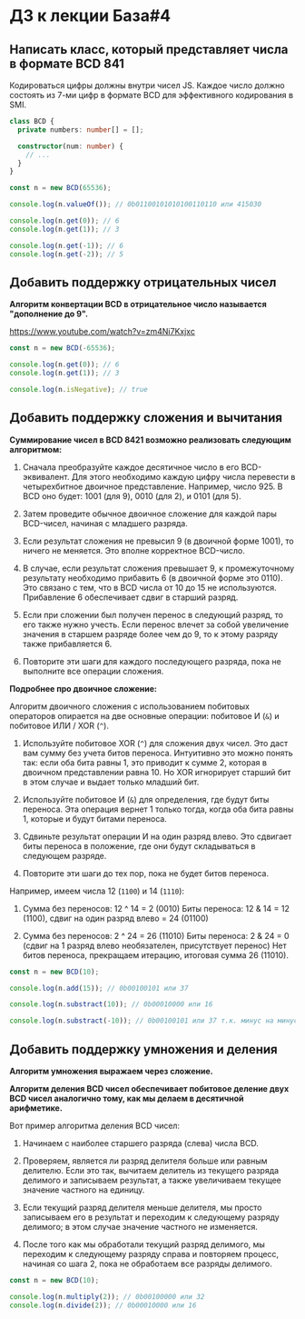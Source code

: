 # ДЗ к лекции База#4

## Написать класс, который представляет числа в формате BCD 841

Кодироваться цифры должны внутри чисел JS.
Каждое число должно состоять из 7-ми цифр в формате BCD для эффективного кодирования в SMI.

```typescript
class BCD {
  private numbers: number[] = [];

  constructor(num: number) {
    // ...
  }
}

const n = new BCD(65536);

console.log(n.valueOf()); // 0b01100101010100110110 или 415030

console.log(n.get(0)); // 6
console.log(n.get(1)); // 3

console.log(n.get(-1)); // 6
console.log(n.get(-2)); // 5
```

## Добавить поддержку отрицательных чисел

**Алгоритм конвертации BCD в отрицательное число называется "дополнение до 9".**

https://www.youtube.com/watch?v=zm4Ni7Kxjxc

```typescript
const n = new BCD(-65536);

console.log(n.get(0)); // 6
console.log(n.get(1)); // 3

console.log(n.isNegative); // true
```

## Добавить поддержку сложения и вычитания

**Суммирование чисел в BCD 8421 возможно реализовать следующим алгоритмом:**

1. Сначала преобразуйте каждое десятичное число в его BCD-эквивалент. Для этого необходимо каждую цифру числа перевести в четырехбитное двоичное представление. Например, число 925. В BCD оно будет: 1001 (для 9), 0010 (для 2), и 0101 (для 5).

2. Затем проведите обычное двоичное сложение для каждой пары BCD-чисел, начиная с младшего разряда.

3. Если результат сложения не превысил 9 (в двоичной форме 1001), то ничего не меняется. Это вполне корректное BCD-число.

4. В случае, если результат сложения превышает 9, к промежуточному результату необходимо прибавить 6 (в двоичной форме это 0110). Это связано с тем, что в BCD числа от 10 до 15 не используются. Прибавление 6 обеспечивает сдвиг в старший разряд.

5. Если при сложении был получен перенос в следующий разряд, то его также нужно учесть. Если перенос влечет за собой увеличение значения в старшем разряде более чем до 9, то к этому разряду также прибавляется 6.

6. Повторите эти шаги для каждого последующего разряда, пока не выполните все операции сложения.

**Подробнее про двоичное сложение:**

Алгоритм двоичного сложения с использованием побитовых операторов опирается на две основные операции: побитовое И (`&`) и побитовое ИЛИ / XOR (`^`).

1. Используйте побитовое XOR (`^`) для сложения двух чисел. Это даст вам сумму без учета битов переноса. Интуитивно это можно понять так: если оба бита равны 1, это приводит к сумме 2, которая в двоичном представлении равна 10. Но XOR игнорирует старший бит в этом случае и выдает только младший бит.

2. Используйте побитовое И (`&`) для определения, где будут биты переноса. Эта операция вернет 1 только тогда, когда оба бита равны 1, которые и будут битами переноса.

3. Сдвиньте результат операции И на один разряд влево. Это сдвигает биты переноса в положение, где они будут складываться в следующем разряде.

4. Повторите эти шаги до тех пор, пока не будет битов переноса.

Например, имеем числа 12 (`1100`) и 14 (`1110`):

1. Сумма без переносов: 12 ^ 14 = 2 (0010)
   Биты переноса: 12 & 14 = 12 (1100), сдвиг на один разряд влево = 24 (01100)

2. Сумма без переносов: 2 ^ 24 = 26 (11010)
   Биты переноса: 2 & 24 = 0 (сдвиг на 1 разряд влево необязателен, присутствует перенос)
   Нет битов переноса, прекращаем итерацию, итоговая сумма 26 (11010).

```typescript
const n = new BCD(10);

console.log(n.add(15)); // 0b00100101 или 37

console.log(n.substract(10)); // 0b00010000 или 16

console.log(n.substract(-10)); // 0b00100101 или 37 т.к. минус на минус дал плюс
```

## Добавить поддержку умножения и деления

**Алгоритм умножения выражаем через сложение.**

**Алгоритм деления BCD чисел обеспечивает побитовое деление двух BCD чисел аналогично тому, как мы делаем в десятичной арифметике.**

Вот пример алгоритма деления BCD чисел:

1. Начинаем с наиболее старшего разряда (слева) числа BCD.

2. Проверяем, является ли разряд делителя больше или равным делителю. Если это так, вычитаем делитель из текущего разряда делимого и записываем результат, а также увеличиваем текущее значение частного на единицу.

3. Если текущий разряд делителя меньше делителя, мы просто записываем его в результат и переходим к следующему разряду делимого; в этом случае значение частного не изменяется.

4. После того как мы обработали текущий разряд делимого, мы переходим к следующему разряду справа и повторяем процесс, начиная со шага 2, пока не обработаем все разряды делимого.

```typescript
const n = new BCD(10);

console.log(n.multiply(2)); // 0b00100000 или 32
console.log(n.divide(2)); // 0b00010000 или 16
```
